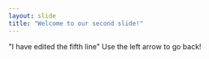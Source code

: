 ```yaml
---
layout: slide
title: "Welcome to our second slide!"
---
```

"I have edited the fifth line"
Use the left arrow to go back!
